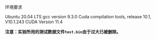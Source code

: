 环境要求

Ubuntu 20.04 LTS
gcc version 9.3.0
Cuda compilation tools, release 10.1, V10.1.243
CUDA Version 11.4

**注意：实验所用的测试数据文件`test.bin`由于过大已被删除。**
